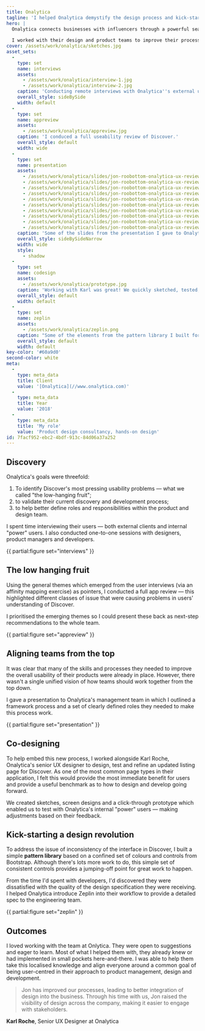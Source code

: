 ```yaml
---
title: Onalytica
tagline: 'I helped Onalytica demystify the design process and kick-started a user-centred design revolution.'
hero: |
  Onalytica connects businesses with influencers through a powerful search engine called **Discover**.  Although popular with their customers, Onalytica recognised that there was room for improvement in the user's experience of their tool.
  
  I worked with their design and product teams to improve their process and kick-start a new standardised approach to interface design.
cover: /assets/work/onalytica/sketches.jpg
asset_sets:
  -
    type: set
    name: interviews
    assets:
      - /assets/work/onalytica/interview-1.jpg
      - /assets/work/onalytica/interview-2.jpg
    caption: 'Conducting remote interviews with Onalytica''s external users.'
    overall_style: sideBySide
    width: default
  -
    type: set
    name: appreview
    assets:
      - /assets/work/onalytica/appreview.jpg
    caption: 'I conduced a full useability review of Discover.'
    overall_style: default
    width: wide
  -
    type: set
    name: presentation
    assets:
      - /assets/work/onalytica/slides/jon-roobottom-onalytica-ux-review-presentation-02.png
      - /assets/work/onalytica/slides/jon-roobottom-onalytica-ux-review-presentation-03.png
      - /assets/work/onalytica/slides/jon-roobottom-onalytica-ux-review-presentation-04.png
      - /assets/work/onalytica/slides/jon-roobottom-onalytica-ux-review-presentation-05.png
      - /assets/work/onalytica/slides/jon-roobottom-onalytica-ux-review-presentation-11.png
      - /assets/work/onalytica/slides/jon-roobottom-onalytica-ux-review-presentation-13.png
      - /assets/work/onalytica/slides/jon-roobottom-onalytica-ux-review-presentation-14.png
      - /assets/work/onalytica/slides/jon-roobottom-onalytica-ux-review-presentation-19.png
      - /assets/work/onalytica/slides/jon-roobottom-onalytica-ux-review-presentation-20.png
      - /assets/work/onalytica/slides/jon-roobottom-onalytica-ux-review-presentation-21.png
    caption: 'Some of the slides from the presentation I gave to Onalytica''s leadership team'
    overall_style: sideBySideNarrow
    width: wide
    style:
      - shadow
  -
    type: set
    name: codesign
    assets:
      - /assets/work/onalytica/prototype.jpg
    caption: 'Working with Karl was great! We quickly sketched, tested; then built a prototype, tested and refined further.'
    overall_style: default
    width: default
  -
    type: set
    name: zeplin
    assets:
      - /assets/work/onalytica/zeplin.png
    caption: "Some of the elements from the pattern library I built for Discover\_based on Bootstrap. I introduced Zeplin into their design and development process to demystify design specifications for developers."
    overall_style: default
    width: default
key-color: '#60a9d0'
second-color: white
meta:
  -
    type: meta_data
    title: Client
    value: '[Onalytica](//www.onalytica.com)'
  -
    type: meta_data
    title: Year
    value: '2018'
  -
    type: meta_data
    title: 'My role'
    value: 'Product design consultancy, hands-on design'
id: 7facf952-ebc2-4bdf-913c-84d06a37a252
---
```

## Discovery

Onalytica's goals were threefold:

1. To identify Discover's most pressing usability problems — what we called "the low-hanging fruit";
2. to validate their current discovery and development process;
3. to help better define roles and responsibilities within the product and design team.

I spent time interviewing their users — both external clients and internal "power" users. I also conducted one-to-one sessions with designers, product managers and developers.

{{ partial:figure set="interviews" }}

## The low hanging fruit

Using the general themes which emerged from the user interviews (via an affinity mapping exercise) as pointers, I conducted a full app review — this highlighted different classes of issue that were causing problems in users' understanding of Discover. 

I prioritised the emerging themes so I could present these back as next-step recommendations to the whole team.

{{ partial:figure set="appreview" }}

## Aligning teams from the top

It was clear that many of the skills and processes they needed to improve the overall usability of their products were already in place. However, there wasn't a single unified vision of how teams should work together from the top down.

I gave a presentation to Onalytica's management team in which I outlined a framework process and a set of clearly defined roles they needed to make this process work.

{{ partial:figure set="presentation" }}

## Co-designing 

To help embed this new process, I worked alongside Karl Roche, Onalytica's senior UX designer to design, test and refine an updated listing page for Discover. As one of the most common page types in their application, I felt this would provide the most immediate benefit for users and provide a useful benchmark as to how to design and develop going forward.

We created sketches, screen designs and a click-through prototype which enabled us to test with Onalytica's internal "power" users — making adjustments based on their feedback.

## Kick-starting a design revolution

To address the issue of inconsistency of the interface in Discover, I built a simple **pattern library** based on a confined set of colours and controls from Bootstrap. Although there's lots more work to do, this simple set of consistent controls provides a jumping-off point for great work to happen.

From the time I'd spent with developers, I'd discovered they were dissatisfied with the quality of the design specification they were receiving.  I helped Onalytica introduce Zeplin into their workflow to provide a detailed spec to the engineering team.

{{ partial:figure set="zeplin" }}

## Outcomes

I loved working with the team at Onlytica. They were open to suggestions and eager to learn. Most of what I helped them with, they already knew or had implemented in small pockets here-and-there. I was able to help them take this localised knowledge and align everyone around a common goal of being user-centred in their approach to product management, design and development. 

> Jon has improved our processes, leading to better integration of design into the business. Through his time with us, Jon raised the visibility of design across the company, making it easier to engage with stakeholders.

**Karl Roche**, Senior UX Designer at Onalytica